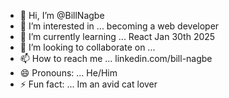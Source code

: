 - 👋 Hi, I’m @BillNagbe
- 👀 I’m interested in ... becoming a web developer 
- 🌱 I’m currently learning ... React Jan 30th 2025
- 💞️ I’m looking to collaborate on ...
- 📫 How to reach me ... linkedin.com/bill-nagbe
- 😄 Pronouns: ... He/Him
- ⚡ Fun fact: ... Im an avid cat lover

<!---
BillNagbe/BillNagbe is a ✨ special ✨ repository because its `README.md` (this file) appears on your GitHub profile.
You can click the Preview link to take a look at your changes.
--->
